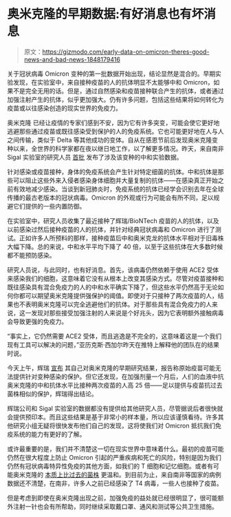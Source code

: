 # 奥米克隆的早期数据:有好消息也有坏消息

> 原文：<https://gizmodo.com/early-data-on-omicron-theres-good-news-and-bad-news-1848179416>

关于冠状病毒 Omicron 变种的第一批数据开始出现，结论显然是混合的。早期实验发现，在实验室中，来自接种疫苗的人的抗体明显不太能够中和 Omicron，如果不是完全无用的话。但是，通过自然感染和疫苗接种联合产生的抗体，或者通过加强注射产生的抗体，似乎更加强大。仍有许多问题，包括这些结果将如何转化为疫苗或以往感染创造的现实世界的免疫力。



奥米克隆 已经让疫情的专家们感到不安，因为它有许多突变，可能会使它更好地逃避那些通过疫苗或既往感染受到保护的人的免疫系统。它也可能更好地在人与人之间传输，类似于 Delta 等其他成功的变体。自从在感恩节前后发现奥米克隆变种以来，全世界的科学家都在夜以继日地工作，以了解更多情况。昨天，来自南非 Sigal 实验室的研究人员 [首批](https://twitter.com/sigallab/status/1468325159501287434) 发布了涉及该变种的中和实验数据。

针对感染或疫苗接种，身体的免疫系统会产生针对特定细菌的抗体。中和抗体是那些可以阻止这些外来入侵者感染身体细胞并大量复制的抗体——在感染真正开始之前有效地减少感染。当谈到新冠肺炎时，免疫系统的抗体已经学会识别去年在全球传播的最古老版本的冠状病毒。Omicron 的外观或行为可能会有所不同，足以规避它们提供的一些内置防御。

在实验室中，研究人员收集了最近接种了辉瑞/BioNTech 疫苗的人的抗体，以及以前感染过然后接种疫苗的人的抗体，并针对经典冠状病毒和 Omicron 进行了测试。正如许多人所预料的那样，接种疫苗后中和奥米克龙的抗体水平相对于旧毒株大幅下降。总的来说，中和水平平均下降了 40 倍，以至于这些抗体在大多数时候都不能预防感染。

研究人员说，与此同时，也有好消息。首先，该病毒仍然依赖于使用 ACE2 受体来感染我们的细胞，这意味着它没有从根本上改变其感染方式。尽管对疫苗接种和既往感染具有混合免疫力的人的中和水平确实下降了，但这些水平仍然高于无论如何你都可以期望奥米克隆提供强保护的阈值。即使对于只接种了两次疫苗的人，结果也不表明奥米克隆可以完全逃避他们的抗体。对于那些具有混合免疫力的人来说，这一发现对那些接受加强注射的人来说是个好兆头，因为它表明额外接触病毒会导致更强的免疫力。

“事实上，它仍然需要 ACE2 受体，而且逃逸是不完全的，这意味着这是一个我们现有工具可以解决的问题，”亚历克斯·西加尔昨天在推特上解释他的团队在的结果时说。

今天上午，辉瑞 [宣布](https://apnews.com/article/coronavirus-pandemic-science-business-health-coronavirus-vaccine-46a0cedcefcc938ba84ea2868bf69db1) 其自己对奥米克隆的早期研究结果，报告称原始疫苗可能无法提供针对变种感染的保护。但它还发现，在加强剂量一个月后，人们的血液中抗奥米克隆的中和抗体水平比接种两次疫苗的人高 25 倍——足以提供与疫苗抗过去菌株相似的保护，辉瑞得出结论。

辉瑞公司和 Sigal 实验室的数据都没有提供给其他研究人员，尽管据说后者很快就会提供预印本。而且这些结果是基于非常小的样本量，所以应该谨慎看待。许多其他研究小组无疑将很快发布他们自己的发现，这将使我们对 Omicron 抵抗我们免疫系统的能力有更好的了解。

或许最重要的是，我们并不清楚这一切在现实世界中意味着什么。最初的疫苗可能仍然在很大程度上防止 Omicron 引起的严重疾病和死亡的风险，特别是因为我们仍然有冠状病毒特异性免疫的其他方面，如我们的 T 细胞和记忆细胞。或者有可能奥米克隆的 [本质上比过去的菌株](https://www.washingtonpost.com/nation/2021/12/07/covid-omicron-variant-live-updates/) 更温和。到目前为止，来自南非等国家的病例数据还不清楚，在南非，许多人之前已经感染了 T4 病毒，一些人也接种了疫苗。

但是考虑到即使在奥米克隆出现之前，加强免疫的益处就已经很明显了，很可能额外注射一针也会有所帮助，同时继续采取戴口罩、通风和测试等公共卫生措施。